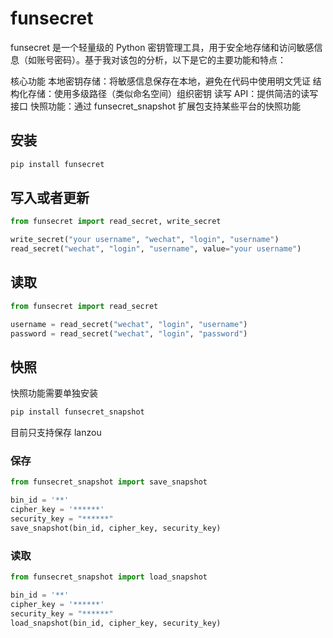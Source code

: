 # funsecret

funsecret 是一个轻量级的 Python 密钥管理工具，用于安全地存储和访问敏感信息（如账号密码）。基于我对该包的分析，以下是它的主要功能和特点：

核心功能
本地密钥存储：将敏感信息保存在本地，避免在代码中使用明文凭证
结构化存储：使用多级路径（类似命名空间）组织密钥
读写 API：提供简洁的读写接口
快照功能：通过 funsecret_snapshot 扩展包支持某些平台的快照功能


## 安装

```bash
pip install funsecret
```

## 写入或者更新

```python
from funsecret import read_secret, write_secret

write_secret("your username", "wechat", "login", "username")
read_secret("wechat", "login", "username", value="your username")
```

## 读取

```python
from funsecret import read_secret

username = read_secret("wechat", "login", "username")
password = read_secret("wechat", "login", "password")
```

## 快照

快照功能需要单独安装

```bash
pip install funsecret_snapshot
```

目前只支持保存 lanzou

### 保存

```python
from funsecret_snapshot import save_snapshot

bin_id = '**'
cipher_key = '******'
security_key = "******"
save_snapshot(bin_id, cipher_key, security_key)
```

### 读取

```python
from funsecret_snapshot import load_snapshot

bin_id = '**'
cipher_key = '******'
security_key = "******"
load_snapshot(bin_id, cipher_key, security_key)
```
